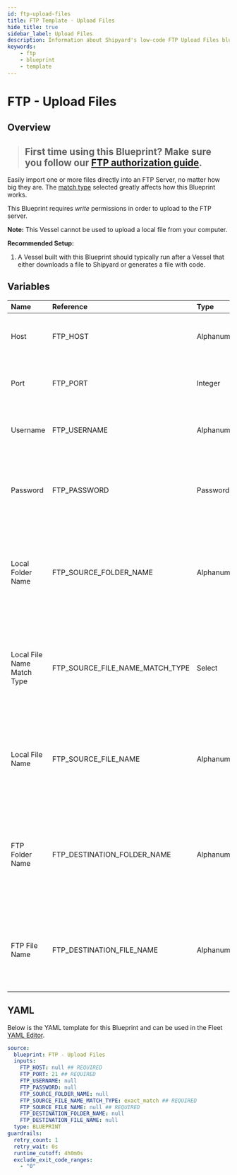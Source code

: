 ```yaml
---
id: ftp-upload-files
title: FTP Template - Upload Files
hide_title: true
sidebar_label: Upload Files
description: Information about Shipyard's low-code FTP Upload Files blueprint. Easily import one or more files directly into an FTP Server, no matter how big they are.
keywords:
    - ftp
    - blueprint
    - template
---
```


# FTP - Upload Files

## Overview

> ## **First time using this Blueprint? Make sure you follow our [FTP authorization guide](https://www.shipyardapp.com/docs/blueprint-library/ftp/ftp-authorization/)**.

Easily import one or more files directly into an FTP Server, no matter how big they are. The [match type](https://www.shipyardapp.com/docs/reference/blueprint-library/match-type/) selected greatly affects how this Blueprint works.

This Blueprint requires _write_ permissions in order to upload to the FTP server. 

**Note:** This Vessel cannot be used to upload a local file from your computer.

**Recommended Setup:**

1. A Vessel built with this Blueprint should typically run after a Vessel that either downloads a file to Shipyard or generates a file with code. 




## Variables

| Name                       | Reference                       | Type         | Required           | Default       | Options                                                                | Description                                                                                                          |
|:---------------------------|:--------------------------------|:-------------|:-------------------|:--------------|:-----------------------------------------------------------------------|:---------------------------------------------------------------------------------------------------------------------|
| Host                       | FTP_HOST                        | Alphanumeric | :white_check_mark: | -             | -                                                                      | Domain or IP address of the FTP server to connect to.                                                                |
| Port                       | FTP_PORT                        | Integer      | :white_check_mark: | 21            | -                                                                      | Number for the port to connect to. `21` is used by default.                                                          |
| Username                   | FTP_USERNAME                    | Alphanumeric | :heavy_minus_sign: | -             | -                                                                      | Value of the configured username in the FTP server.                                                                  |
| Password                   | FTP_PASSWORD                    | Password     | :heavy_minus_sign: | -             | -                                                                      | Value of the configured password associated to the username on the FTP server.                                       |
| Local Folder Name          | FTP_SOURCE_FOLDER_NAME          | Alphanumeric | :heavy_minus_sign: | -             | -                                                                      | Name of the local folder on Shipyard to upload the target file from. If left blank, will look in the home directory. |
| Local File Name Match Type | FTP_SOURCE_FILE_NAME_MATCH_TYPE | Select       | :white_check_mark: | `exact_match` | Exact Match: `exact_match`<br></br><br></br>Regex Match: `regex_match` | Determines if the text in "Local File Name" will look for one file with exact match, or multiple files using regex.  |
| Local File Name            | FTP_SOURCE_FILE_NAME            | Alphanumeric | :white_check_mark: | -             | -                                                                      | Name of the target file on Shipyard. Can be regex if "Match Type" is set accordingly.                                |
| FTP Folder Name            | FTP_DESTINATION_FOLDER_NAME     | Alphanumeric | :heavy_minus_sign: | -             | -                                                                      | Folder where the file(s) should be uploaded. Leaving blank will place the file in the root directory of the FTP.     |
| FTP File Name              | FTP_DESTINATION_FILE_NAME       | Alphanumeric | :heavy_minus_sign: | -             | -                                                                      | What to name the file(s) being uploaded. If left blank, defaults to the original file name(s).                       |


## YAML

Below is the YAML template for this Blueprint and can be used in the Fleet [YAML Editor](../../reference/fleets/yaml-editor.md).

```yaml
source:
  blueprint: FTP - Upload Files
  inputs:
    FTP_HOST: null ## REQUIRED
    FTP_PORT: 21 ## REQUIRED
    FTP_USERNAME: null 
    FTP_PASSWORD: null 
    FTP_SOURCE_FOLDER_NAME: null 
    FTP_SOURCE_FILE_NAME_MATCH_TYPE: exact_match ## REQUIRED
    FTP_SOURCE_FILE_NAME: null ## REQUIRED
    FTP_DESTINATION_FOLDER_NAME: null 
    FTP_DESTINATION_FILE_NAME: null 
  type: BLUEPRINT
guardrails:
  retry_count: 1
  retry_wait: 0s
  runtime_cutoff: 4h0m0s
  exclude_exit_code_ranges:
    - "0"
```
